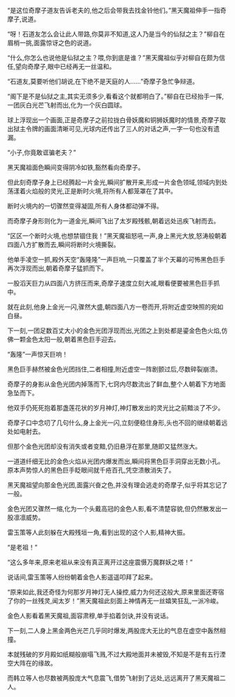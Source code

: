 
“是这位奇摩子道友告诉老夫的,他之后会带我去找金铃他们。”黑天魔祖伸手一指奇摩子,说道。

“呀！石道友怎么会让此人带路,你莫非不知道,这人乃是当今的仙狱之主？”柳自在眉梢一挑,面露惊讶之色的说道。

“什么,你怎么也说他是仙狱之主？喂,你到底是谁？”黑天魔祖似乎对柳自在颇为信任,望向奇摩子,眼中已经再无一丝温和。

“石道友,莫要听他们胡说,在下绝不是天庭的人……”奇摩子急忙争辩道。

“阁下是不是仙狱之主,其实无须多少,看看这个就都明白了。”柳自在已经抬手一挥,一团灰白光芒飞射而出,化为一个灰白圆球。

球上浮现出一个画面,正是奇摩子之前拉拢白骨妖魔和铜狮妖魔时的情景,奇摩子取出狱主令牌的画面清晰可见,光球内还传出了三人的对话之声,一字一句也没有遗漏。

“小子,你竟敢诓骗老夫？”

黑天魔祖面色瞬间变得阴冷如铁,豁然看向奇摩子。

但此刻奇摩子身上已经腾起一片金光,瞬间扩散开来,形成一片金色领域,领域内到处荡漾着火焰般的灵光,正是断时火境,将所有人都笼罩在了其中。

断时火境内的一切骤然变得凝固,所有人身体都动弹不得。

而奇摩子身形则化为一道金光,瞬间飞出了太岁殿残骸,朝着远处迅疾飞射而去。

“区区一个断时火境,也想禁锢住我！”黑天魔祖怒吼一声,身上黑光大放,怒涛般朝着四面八方扩散而去,瞬间将断时火境撕裂。

他单手凌空一抓,殿外天空“轰隆隆”一声巨响,一只覆盖了半个天幕的可怖黑色巨手再次浮现而出,朝着奇摩子猛抓而下。

一股滔天巨力从四面八方挤压而来,奇摩子速度立刻大减,眼看便要被黑色巨手抓中。

就在此刻,他身上金光一闪,骤然大盛,朝四面八方一卷而开,将附近虚空映照的宛如白昼。

下一刻,一团足数百丈大小的金色光团浮现而出,光团之上到处都是鎏金色色火焰,仿佛一颗金色太阳一般,朝着黑色巨手迎去。

“轰隆”一声惊天巨响！

黑色巨手赫然被金色光团挡住,二者相撞,附近虚空一阵剧颤过后,尽数碎裂崩溃。

奇摩子的身影从金色光团内掉落而下,七窍内尽数流出了鲜血,整个人朝着下方地面急坠而下。

他双手仍死死抱着那盏莲花状的岁月神灯,神灯散发出的灵光比之前黯淡了不少。

奇摩子口中念叨了几句什么,身上金光一闪,立刻便稳住身形,头也不回的继续朝着远处如电射去。

但那个金色光团却没有消失或者变黯,仍旧悬浮在那里,随即又猛然涨大。

一道道纤细无比的金色火焰从光团内爆发而出,瞬间将黑色巨手洞穿出无数小孔。原本声势惊人的黑色巨手眨眼间就千疮百孔,凭空溃散消失了。

黑天魔祖望向那金色光团,面露兴奋之色,并没有理会逃走的奇摩子,似乎将其忘记了一般。

金色光团又骤然一缩,化为一个头戴高冠的金色人影,看不清楚容貌,但仍然散发出一股凛凛威势。

雷玉策等人此刻躲在大殿残垣一角,看到出现的这个人影,精神大振。

“是老祖！”

“这么多年来,原来老祖从来没有真正离开过这座震慑万魔群妖之塔！”

说话间,雷玉策等人纷纷朝着金色人影遥遥叩拜了起来。

“原来如此,我还奇怪为何那岁月神灯无人操控,威力为何还这般大,原来里面还寄宿了你的一丝残灵,闻太岁！”黑天魔祖此刻面上神情再无一丝嬉笑狂乱,一派冷峻。

金色人影看着黑天魔祖,面容肃穆,单手掐着剑诀,并没有说话。

下一刻,二人身上黑金两色光芒几乎同时爆发,两股庞大无比的气息在虚空中轰然相撞。

本就残破的岁月殿如纸糊般崩塌飞溅,不过大殿地面并未被毁,不知是不是有五行湮空大阵在的缘故。

而韩立等人也尽数被两股庞大气息震飞,借势飞射到了远处,远远离开了黑天魔祖二人。